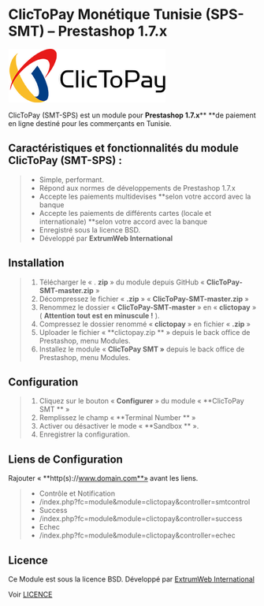 # ClicToPay Monétique Tunisie (SPS-SMT) – Prestashop 1.7.x

![logo ClicToPay](logo.png) 

ClicToPay (SMT-SPS) est un module pour **Prestashop 1.7.x****  **de paiement en ligne destiné pour les commerçants en Tunisie.

## Caractéristiques et fonctionnalités du module ClicToPay (SMT-SPS) :

> - Simple, performant.
> - Répond aux normes de développements de Prestashop 1.7.x
> - Accepte les paiements multidevises \*\*selon votre accord avec la banque
> - Accepte les paiements de différents cartes (locale et internationale) \*\*selon votre accord avec la banque
> - Enregistré sous la licence BSD.
> - Développé par  **ExtrumWeb International**

## Installation

> 1. Télécharger le « . **zip**  » du module depuis GitHub «  **ClicToPay-SMT-master.zip**  »
> 2. Décompressez le fichier «  **.zip**  » «  **ClicToPay-SMT-master.zip** »
> 3. Renommez le dossier «  **ClicToPay-SMT-master** » en «  **clictopay** » ( **Attention tout est en minuscule !** ).
> 4. Compressez le dossier renommé «  **clictopay**  » en fichier «  **.zip**  »
> 5. Uploader le fichier «  **clictopay.zip ** » depuis le back office de Prestashop, menu Modules.
> 6. Installez le module «  **ClicToPay SMT »** depuis le back office de Prestashop, menu Modules.

## Configuration

> 1. Cliquez sur le bouton «  **Configurer**  » du module «  **ClicToPay SMT ** »
> 2. Remplissez le champ «  **Terminal Number ** »
> 3. Activer ou désactiver le mode «  **Sandbox ** ».
> 4. Enregistrer la configuration.

## Liens de Configuration

Rajouter « **http(s)://www.domain.com**» avant les liens.

> - Contrôle et Notification
>  - /index.php?fc=module&amp;module=clictopay&amp;controller=smtcontrol
> - Success
>  - /index.php?fc=module&amp;module=clictopay&amp;controller=success
> - Echec
>  - /index.php?fc=module&amp;module=clictopay&amp;controller=echec

## Licence

Ce Module est sous la licence BSD. Développé par  [ExtrumWeb International](https://www.extrumweb.com/)

Voir [LICENCE](https://github.com/agencep/ClicToPay-SMT/blob/master/LICENSE.txt)

